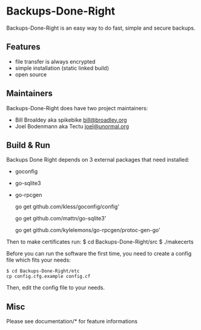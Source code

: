 # Backups-Done-Right

Backups-Done-Right is an easy way to do fast, simple and secure backups.


## Features

* file transfer is always encrypted
* simple installation (static linked build)
* open source


## Maintainers

Backups-Done-Right does have two project maintainers:

* Bill Broaldey   aka spikebike 	<bill@broadley.org>
* Joel Bodenmann  aka Tectu       <joel@unormal.org>


## Build & Run

Backups Done Right depends on 3 external packages that need installed:

* goconfig
* go-sqlite3
* go-rpcgen

	go get github.com/kless/goconfig/config'

	go get github.com/mattn/go-sqlite3'

	go get github.com/kylelemons/go-rpcgen/protoc-gen-go'

Then to make certificates run:
	$ cd Backups-Done-Right/src
	$ ./makecerts <your email address>

Before you can run the software the first time, you need to create
a config file which fits your needs:

	$ cd Backups-Done-Right/etc
	cp config.cfg.example config.cf

Then, edit the config file to your needs.


## Misc

Please see documentation/* for feature informations

